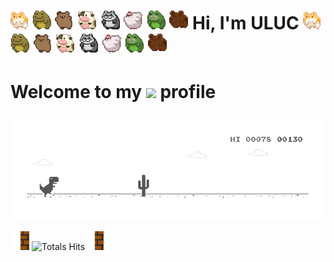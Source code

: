 
<h1><img src="https://github.com/UlucAA/UlucAA/blob/main/hamster1.gif?raw=true" > <img src="https://github.com/UlucAA/UlucAA/blob/main/taklaci%20kurba1.gif?raw=true" width="30"> <img src="https://github.com/UlucAA/UlucAA/blob/main/taklacikopke1.gif?raw=true" width="30"> <img src="https://github.com/UlucAA/UlucAA/blob/main/taklacimoo1.gif?raw=true" width="30"> <img src="https://github.com/UlucAA/UlucAA/blob/main/taklacirakun1.gif?raw=true" width="30"> <img src="https://github.com/UlucAA/UlucAA/blob/main/taklacitavuk1.gif?raw=true" width="30"> <img src="https://github.com/UlucAA/UlucAA/blob/main/taklacikurbaa1.gif?raw=true" width="30"> <img src="https://github.com/UlucAA/UlucAA/blob/main/taklacikunduz1.gif?raw=true" width="30"> Hi, I'm ULUC <img src="https://github.com/UlucAA/UlucAA/blob/main/hamster1.gif?raw=true" > <img src="https://github.com/UlucAA/UlucAA/blob/main/taklaci%20kurba1.gif?raw=true" width="30"> <img src="https://github.com/UlucAA/UlucAA/blob/main/taklacikopke1.gif?raw=true" width="30"> <img src="https://github.com/UlucAA/UlucAA/blob/main/taklacimoo1.gif?raw=true" width="30"> <img src="https://github.com/UlucAA/UlucAA/blob/main/taklacirakun1.gif?raw=true" width="30"> <img src="https://github.com/UlucAA/UlucAA/blob/main/taklacitavuk1.gif?raw=true" width="30"> <img src="https://github.com/UlucAA/UlucAA/blob/main/taklacikurbaa1.gif?raw=true" width="30"> <img src="https://github.com/UlucAA/UlucAA/blob/main/taklacikunduz1.gif?raw=true" width="30"></h1>
<h1>Welcome to my <img src="https://i.giphy.com/media/KzJkzjggfGN5Py6nkT/200.webp" width="100"> profile</h1>



<img src="https://github.com/UlucAA/UlucAA/blob/main/dino%20runner.gif?raw=true">








<img src="https://github.com/UlucAA/UlucAA/blob/main/pepelurk.gif?raw=true" width="30">  ![Totals Hits](https://komarev.com/ghpvc/?username=UlucAA&style=flat&color=orange&label=PROFILE+VIEWS)<img src="https://github.com/UlucAA/UlucAA/blob/main/pepelurk.gif?raw=true" width="30">




